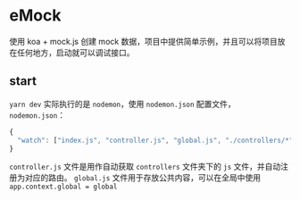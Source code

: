# eMock

使用 koa + mock.js 创建 mock 数据，项目中提供简单示例，并且可以将项目放在任何地方，启动就可以调试接口。

## start

`yarn dev` 实际执行的是 `nodemon`，使用 `nodemon.json` 配置文件，`nodemon.json`：

```js
{
  "watch": ["index.js", "controller.js", "global.js", "./controllers/*"]
}
```

`controller.js` 文件是用作自动获取 `controllers` 文件夹下的 `js` 文件，并自动注册为对应的路由。
`global.js` 文件用于存放公共内容，可以在全局中使用 `app.context.global = global`
